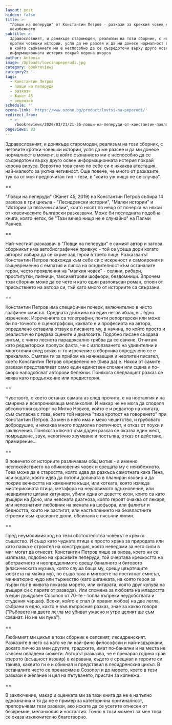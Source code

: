 ```yaml
---
layout: post
hidden: false
title: >-
  "Ловци на пеперуди" от Константин Петров - разкази за крехкия човек срещу
  неизбежното
subtitle: >-
  Здравословният, и донякъде старомоден, реализъм на този сборник, с неговите
  кротки човешки истории, успя да ме разсея и да ми донесе нормалност в момент,
  в който съзнанието ми е неспособно да се съсредоточи върху друго освен
  информационната истерия покрай корона вируса
author: Antonia
image: /Uploads/lovcinapeperudi.jpg
category: bookreviews
category2: ''
tags:
  - Константин Петров
  - ловци на пеперуди
  - разкази
  - Жанет 45
  - рецензия
schedule: ''
ozone-link: 'https://www.ozone.bg/product/lovtsi-na-peperudi/'
redirect_from:
  - >-
    /bookreviews/2020/03/21/21-36-ловци-на-пеперуди-от-константин-павлов-разкази-за-крехкия-човек-срещу-неизбежното
pageviews: 83
---
```

Здравословният, и донякъде старомоден, реализъм на този сборник, с неговите кротки човешки истории, успя да ме разсее и да ми донесе нормалност в момент, в който съзнанието ми е неспособно да се съсредоточи върху друго освен информационната истерия покрай корона вируса. Вероятно това само по себе си е някаква атестация, най-малкото за уютна четивност. Още повече, че много от разказите тук са от моя предпочитан тип - тези, в "които уж нищо не се случва". 

\==

"Ловци на пеперуди" (Жанет 45, 2019) на Константин Петров събира 14 разказа в три цикъла - "Лесидренски истории", "Малки истории" и "Истории за пясъчни лилии", които носят по нещо от почерка на някои от класическите български разказвачи. Може би последната подобна книга, която четох, бе "Тази вечер нищо не е случайно" на Палми Ранчев.

\==

Най-честият разказвач в "Ловци на пеперуди" е самият автор и затова сборникът има автобиографичен привкус - той се усеща дори когато авторът избира да се скрие зад герой в трето лице. Разказвачът Константин Петров подхожда към себе си с искреност и самоирония и същевременно с емпатия и липса на осъдителност към останалите герои, често проявления на "малкия човек" - селяни, рибари, проститутки, пияници, таксиметрови шофьори, бездомници. Впрочем този сборник може да се чете и като един разпокъсан роман, споен от присъствието на автора си, тъй като много от историите са свързани. 

\==

Константин Петров има специфичен почерк, включително в чисто графичен смисъл. Средната дължина на един негов абзац е... едно изречение. Изреченията са телеграфни, почти репортерски или може би по-точното е сценографски, каквато е и професията на автора, определено оставила отзвук в писането му, в начина, по който просто и реалистично предава сцените и диалозите. Подобно писане създава ритъм, с чиято леснота парадоксално трябва да се свикне. Отчитам като редакторски пропуск факта, че с използването на удивителни и многоточия след всяко н-то изречение в сборника определено се е прекалило. Смятам ги за прийом на начинаещия и неопитен писател, което Константин Петров определено не (бива да) е. Някои от самите разкази представляват само един единствен спомен или сцена и по-скоро наподобяват авторови бележки. Понякога следващият разказ се явява като продължение или предистория.  

\==

Чувството, с което останах самата аз след прочита, е на носталгия и на смирена и всепроникваща меланхолия. И макар че не мога да споделя абсолютния възторг на Митко Новков, който е и редактор на книгата, съм съгласна с това, което той нарича "тиха кротост на говоренето" при Константин Петров. За мен в него има и меко чешитство, и грубовато добродушие, и някаква много подмолна поетичност, и отказ от поуки и заключения. Понякога ключът към даден разказ се оказва един жест, помръдване, звук, нелогично хрумване и постъпка, отказ от действие, примирение...

\==

В повечето от историите различавам общ мотив - а именно неспокойствието на обикновения човек и срещата му с неизбежното. Това може да е старостта, която идва да разкъса самотната кака Пена, или водата, която идва да потопи долината в планиран язовир и да покрие вечността на каменните къщи, или котката, която изяжда мистериозната птица, метафора на неуловимото вдъхновение, или невидимите цигани катунари, убили една от деветте кози, които са като дъщери на Дочо, или неясната диагноза, която героят очаква от лекаря, или непознатият любовник на жената на шофьора, или фалитът и бедността, които ни застигат, или настъплението на безвластните строежи към красивите дюни, обсипани с пясъчни лилии.    

\==

Пред неумолимия ход на тези обстоятелства човекът е крехко същество. И също като чудната птица е просто храна за природата или като паяка е строител на конструкция, която неведоми за него сили в миг могат да отнесат. Константин Петров пише за онова, което ни се изплъзва, подобно на красивите пеперуди; той очертава крехкостта на абстрактното и неопределимото срещу баналното и битовото (класическата музика, която слуша баща му, срещу цвъртящите кюфтета на майка му), но също така и миговете на постигнат смисъл, миниатюрно чудо или тържество (като циганката, на която героя за първи път в живота показва морето, или китарата, която друг купува на дъщеря си с парите от развода). Или спомена за любовта на младостта в един дъждовен Созопол от 70-те - топла въпреки неудобствата и студения чаршаф. Всеки, който е спал (и правил любов) на две легла, събрани в едно, както е във въпросния разказ, знае за какво говоря ("Ръбовете на двете легла ме убиват ужасно и утре целият ще съм схванат. Но не ми пука").

\==

Любимият ми цикъл в този сборник е селският, лесидренският. Разказите в него са като че ли най-фино философски и най-издържани, докато лично за мен другите, градските, имат по-банални и на места не съвсем овладени сюжети. Авторът разказва, че е прекарал година край езерото (всъщност язовир) в каравана, където е срещнал и героите си такива, каквито ги е и обикнал и представил в лесидренския цикъл. В останалите често се пренасяме в Созопол и до морето, което в тези разкази е желание и цел на пътуването, пристан за копнежа. 

\==

В заключение, макар и оценката ми за тази книга да не е напълно еднозначна и тя да не е пример за категорична оригиналност, препоръчвам тези разкази, ако искате да се усетите отнесен от безвремие, меланхолия и носталгия. Точно в този момент за мен това се оказа изключително благотворно.
